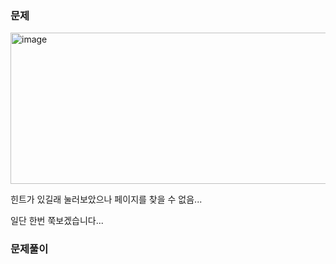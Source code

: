 
### 문제

<img width="824" height="242" alt="image" src="https://github.com/user-attachments/assets/5585d861-a8f9-472a-8020-4d48b04fc2b4" />

힌트가 있길래 눌러보았으나 페이지를 찾을 수 없음...

일단 한번 쭉보겠습니다...


### 문제풀이

